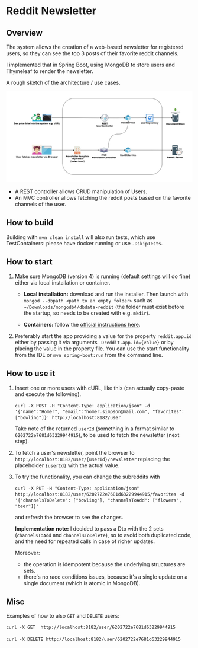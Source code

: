 # Reddit Newsletter

## Overview

The system allows the creation of a web-based newsletter for registered users, so they can see the top 3 posts of 
their favorite reddit channels.

I implemented that in Spring Boot, using MongoDB to store users and Thymeleaf to render the newsletter. 

A rough sketch of the architecture / use cases.

![Architecture](reddit-newsletter.jpeg)
* A REST controller allows CRUD manipulation of Users.
* An MVC controller allows fetching the reddit posts based on the favorite channels of the user.



## How to build 

Building with `mvn clean install` will also run tests, which use TestContainers: please have docker running or use `-DskipTests`.

## How to start

1. Make sure MongoDB (version 4) is running (default settings will do fine) either via local installation or container.
    
   *  **Local installation:** download and run the installer. Then launch with `mongod --dbpath <path to an empty folder>` such as `~/Downloads/mongodb4/dbdata-reddit` (the folder must exist before the startup, so needs to be created with e.g. `mkdir`). 
   
   *  **Containers:** follow the [official instructions here](https://www.mongodb.com/compatibility/docker).


2. Preferably start the app providing a value for the property `reddit.app.id` either by passing it via arguments `-Dreddit.app.id={value}` or by placing the value in the property file. You can use the start functionality from the IDE or `mvn spring-boot:run` from the command line.

## How to use it

1. Insert one or more users with cURL, like this (can actually copy-paste and execute the following).
   ```
   curl -X POST -H "Content-Type: application/json" -d '{"name":"Homer", "email":"homer.simpson@mail.com", "favorites":["bowling"]}' http://localhost:8182/user
   ```
   Take note of the returned `userId` (something in a format similar to `6202722e7681d63229944915`), to be used to fetch the newsletter (next step).
   

2. To fetch a user's newsletter, point the browser to `http://localhost:8182/user/{userId}/newsletter` replacing the placeholder `{userId}` with the actual value.


3. To try the functionality, you can change the subreddits with 
    ```
   curl -X PUT -H "Content-Type: application/json" http://localhost:8182/user/6202722e7681d63229944915/favorites -d '{"channelsToDelete": ["bowling"], "channelsToAdd": ["flowers", "beer"]}'
   ```
   and refresh the browser to see the changes.
   
   **Implementation note:** I decided to pass a Dto with the 2 sets (`channelsToAdd` and `channelsToDelete`), so to avoid both duplicated code, and the need for repeated calls in case of richer updates.
   
   Moreover: 
   * the operation is idempotent because the underlying structures are sets.
   * there's no race conditions issues, because it's a single update on a single document (which is atomic in MongoDB).

## Misc

   Examples of how to also  `GET` and `DELETE` users:
   ```
   curl -X GET  http://localhost:8182/user/6202722e7681d63229944915
   
   curl -X DELETE http://localhost:8182/user/6202722e7681d63229944915
   ```
